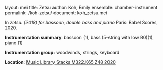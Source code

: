 layout: mei
title: Zetsu
author: Koh, Emily
ensemble: chamber-instrument 
permalink: /koh-zetsu/
document: koh_zetsu.mei

In *zetsu: (2018) for bassoon, double bass and piano* Paris: Babel Scores, 2020.   

**Instrumentation summary**: bassoon (1), bass (5-string with low B0)(1), piano (1)

**Instrumentation group**: woodwinds, strings, keyboard

**Location**: <a href="https://tufts.primo.exlibrisgroup.com/permalink/01TUN_INST/1kc9gia/alma991018616968803851" target="_blank">Music Library Stacks M322.K65 Z48 2020</a>